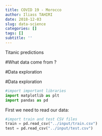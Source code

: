 ```yaml
---
title: COVID 19 - Morocco
author: Iliass TAHIRI
date: 2018-12-03
slug: data-science
categories: []
tags: []
subtitle: ''
---
```


Titanic predictions

<!--more-->

#What data come from ?



#Data exploration




#Data exploration

```python
#import important libraries
import matplotlib as plt
import pandas as pd
```

First we need to read our data:

```python
#import train and test CSV files
train = pd.read_csv("../input/train.csv")
test = pd.read_csv("../input/test.csv")
```

